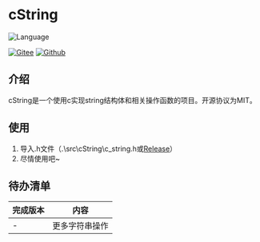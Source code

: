 cString
===========
![Language](https://img.shields.io/badge/Language-C-blue.svg?style=flat-square)

[![Gitee](https://img.shields.io/badge/Gitee-辰落火辉Haceau-red.svg?style=flat-square)](https://gitee.com/haceau/c-string) [![Github](https://img.shields.io/badge/Github-HaceauZoac-blue.svg?style=flat-square)](https://github.com/Haceau-Zoac/cString)

介绍
---
cString是一个使用c实现string结构体和相关操作函数的项目。开源协议为MIT。

使用
---
1. 导入.h文件（.\src\cString\c_string.h或[Release](https://github.com/Haceau-Zoac/cString/releases/tag/v1.0.0)）
2. 尽情使用吧~

待办清单
---
|完成版本|内容|
|---|---|
|-|更多字符串操作|